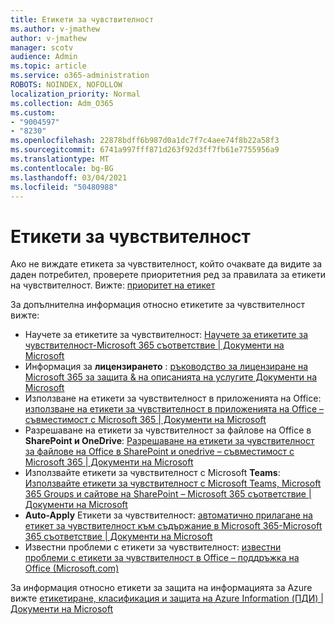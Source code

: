 ```yaml
---
title: Етикети за чувствителност
ms.author: v-jmathew
author: v-jmathew
manager: scotv
audience: Admin
ms.topic: article
ms.service: o365-administration
ROBOTS: NOINDEX, NOFOLLOW
localization_priority: Normal
ms.collection: Adm_O365
ms.custom:
- "9004597"
- "8230"
ms.openlocfilehash: 22878bdff6b987d0a1dc7f7c4aee74f8b22a58f3
ms.sourcegitcommit: 6741a997fff871d263f92d3ff7fb61e7755956a9
ms.translationtype: MT
ms.contentlocale: bg-BG
ms.lasthandoff: 03/04/2021
ms.locfileid: "50480988"
---
```

# <a name="sensitivity-labels"></a>Етикети за чувствителност

Ако не виждате етикета за чувствителност, който очаквате да видите за даден потребител, проверете приоритетния ред за правилата за етикети на чувствителност. Вижте: [приоритет на етикет](https://docs.microsoft.com/microsoft-365/compliance/sensitivity-labels)

За допълнителна информация относно етикетите за чувствителност вижте:

- Научете за етикетите за чувствителност: [Научете за етикетите за чувствителност-Microsoft 365 съответствие | Документи на Microsoft](https://docs.microsoft.com/microsoft-365/compliance/sensitivity-labels)
- Информация за **лицензирането** : [ръководство за лицензиране на Microsoft 365 за защита & на описанията на услугите Документи на Microsoft](https://docs.microsoft.com/office365/servicedescriptions/microsoft-365-service-descriptions/microsoft-365-tenantlevel-services-licensing-guidance/microsoft-365-security-compliance-licensing-guidance#information-protection)
- Използване на етикети за чувствителност в приложенията на Office: [използване на етикети за чувствителност в приложенията на Office – съвместимост с Microsoft 365 | Документи на Microsoft](https://docs.microsoft.com/microsoft-365/compliance/sensitivity-labels-office-apps)
- Разрешаване на етикети за чувствителност за файлове на Office в **SharePoint и OneDrive**: [Разрешаване на етикети за чувствителност за файлове на Office в SharePoint и onedrive – съвместимост с Microsoft 365 | Документи на Microsoft](https://docs.microsoft.com/microsoft-365/compliance/sensitivity-labels-sharepoint-onedrive-files)
- Използвайте етикети за чувствителност с Microsoft **Teams**: [Използвайте етикети за чувствителност с Microsoft Teams, Microsoft 365 Groups и сайтове на SharePoint – Microsoft 365 съответствие | Документи на Microsoft](https://docs.microsoft.com/microsoft-365/compliance/sensitivity-labels-teams-groups-sites)
- **Auto-Apply** Етикети за чувствителност: [автоматично прилагане на етикет за чувствителност към съдържание в Microsoft 365-Microsoft 365 съответствие | Документи на Microsoft](https://docs.microsoft.com/microsoft-365/compliance/apply-sensitivity-label-automatically)
- Известни проблеми с етикети за чувствителност: [известни проблеми с етикети за чувствителност в Office – поддръжка на Office (Microsoft.com)](https://support.microsoft.com/office/known-issues-with-sensitivity-labels-in-office-b169d687-2bbd-4e21-a440-7da1b2743edc)

За информация относно етикети за защита на информацията за Azure вижте [етикетиране, класификация и защита на Azure Information (ПДИ) | Документи на Microsoft](https://docs.microsoft.com/azure/information-protection/aip-classification-and-protection)
